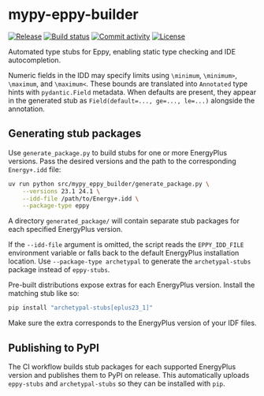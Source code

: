 # mypy-eppy-builder

[![Release](https://img.shields.io/github/v/release/samuelduchesne/mypy-eppy-builder)](https://img.shields.io/github/v/release/samuelduchesne/mypy-eppy-builder)
[![Build status](https://img.shields.io/github/actions/workflow/status/samuelduchesne/mypy-eppy-builder/main.yml?branch=main)](https://github.com/samuelduchesne/mypy-eppy-builder/actions/workflows/main.yml?query=branch%3Amain)
[![Commit activity](https://img.shields.io/github/commit-activity/m/samuelduchesne/mypy-eppy-builder)](https://img.shields.io/github/commit-activity/m/samuelduchesne/mypy-eppy-builder)
[![License](https://img.shields.io/github/license/samuelduchesne/mypy-eppy-builder)](https://img.shields.io/github/license/samuelduchesne/mypy-eppy-builder)

Automated type stubs for Eppy, enabling static type checking and IDE autocompletion.

Numeric fields in the IDD may specify limits using `\minimum`, `\minimum>`, `\maximum`,
and `\maximum<`. These bounds are translated into `Annotated` type hints with
`pydantic.Field` metadata. When defaults are present, they appear in the generated
stub as `Field(default=..., ge=..., le=...)` alongside the annotation.

## Generating stub packages

Use `generate_package.py` to build stubs for one or more EnergyPlus versions. Pass
the desired versions and the path to the corresponding `Energy+.idd` file:

```bash
uv run python src/mypy_eppy_builder/generate_package.py \
    --versions 23.1 24.1 \
    --idd-file /path/to/Energy+.idd \
    --package-type eppy
```

A directory `generated_package/` will contain separate stub packages for each
specified EnergyPlus version.

If the `--idd-file` argument is omitted, the script reads the `EPPY_IDD_FILE`
environment variable or falls back to the default EnergyPlus installation
location. Use `--package-type archetypal` to generate the
`archetypal-stubs` package instead of `eppy-stubs`.

Pre-built distributions expose extras for each EnergyPlus version. Install the
matching stub like so:

```bash
pip install "archetypal-stubs[eplus23_1]"
```

Make sure the extra corresponds to the EnergyPlus version of your IDF files.

## Publishing to PyPI

The CI workflow builds stub packages for each supported EnergyPlus version and
publishes them to PyPI on release. This automatically uploads
`eppy-stubs` and `archetypal-stubs` so they can be installed with `pip`.
